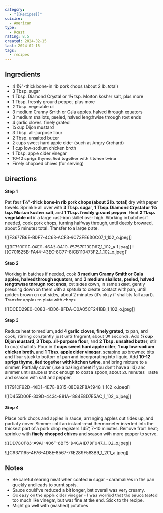 ```yaml
---
category:
  - "[[Recipes]]"
cuisine:
  - American
type:
  - Roast
rating: 8.5
created: 2024-02-15
last: 2024-02-15
tags:
  - recipes
---
```

## Ingredients

- 4 1½"-thick bone-in rib pork chops (about 2 lb. total)
- 3 Tbsp. sugar
- 1 Tbsp. Diamond Crystal or 1¾ tsp. Morton kosher salt, plus more
- 1 Tbsp. freshly ground pepper, plus more 
- 2 Tbsp. vegetable oil 
- 3 medium Granny Smith or Gala apples, halved through equators
- 3 medium shallots, peeled, halved lengthwise through root ends
- 4 garlic cloves, finely grated
- ¼ cup Dijon mustard 
- 3 Tbsp. all-purpose flour
- 2 Tbsp. unsalted butter
- 2 cups sweet hard apple cider (such as Angry Orchard)
- 1 cup low-sodium chicken broth
- 1 Tbsp. apple cider vinegar
- 10–12 sprigs thyme, tied together with kitchen twine
- Finely chopped chives (for serving)

## Directions

#### Step 1

Pat **four 1½"-thick bone-in rib pork chops (about 2 lb. total)** dry with paper towels. Sprinkle all over with **3 Tbsp. sugar**, **1 Tbsp. Diamond Crystal or 1¾ tsp. Morton kosher salt**, and **1 Tbsp. freshly ground pepper**. Heat **2 Tbsp. vegetable oil** in a large cast-iron skillet over high. Working in batches if needed, cook pork chops, turning halfway through, until deeply browned, about 5 minutes total. Transfer to a large plate.

![[F3677B6E-BDF7-4C6B-ACF3-6C73FE6D0C07_1_102_o.jpeg]]

![[BF750F0F-06E0-46A2-8A1C-65757F13BD87_1_102_a 1.jpeg]]
![[C701625B-FA44-43EC-8C77-81CB11047BF2_1_102_o.jpeg]]

#### Step 2

Working in batches if needed, cook **3 medium Granny Smith or Gala apples, halved through equators**, and **3 medium shallots, peeled, halved lengthwise through root ends**, cut sides down, in same skillet, gently pressing down on them with a spatula to create contact with pan, until golden brown on cut sides, about 2 minutes (it’s okay if shallots fall apart). Transfer apples to plate with chops.

![[DCDD29E0-C083-4DD6-8FDA-C0A05CF241BB_1_102_o.jpeg]]

#### Step 3

Reduce heat to medium, add **4 garlic cloves, finely grated**, to pan, and cook, stirring constantly, just until fragrant, about 30 seconds. Add **¼ cup Dijon mustard**, **3 Tbsp. all-purpose flour**, and **2 Tbsp. unsalted butter**; stir to coat shallots. Pour in **2 cups sweet hard apple cider**, **1 cup low-sodium chicken broth**, and **1 Tbsp. apple cider vinegar**, scraping up browned bits and flour stuck to bottom of pan and incorporating into liquid. Add **10–12 sprigs thyme, tied together with kitchen twine**, and bring mixture to a simmer. Partially cover (use a baking sheet if you don’t have a lid) and simmer until sauce is thick enough to coat a spoon, about 20 minutes. Taste and season with salt and pepper.

![[791CF92D-40D1-4E7B-8315-0BD92F8A5948_1_102_o.jpeg]]

![[D455D00F-309D-4434-881A-1884E8D7E5AC_1_102_o.jpeg]]

#### Step 4

Place pork chops and apples in sauce, arranging apples cut sides up, and partially cover. Simmer until an instant-read thermometer inserted into the thickest part of a pork chop registers 145°, 7–10 minutes. Remove from heat; sprinkle with **finely chopped chives** and season with more pepper to serve.

![[DD7C0F83-A9A1-406F-8BF5-D4CA1D7DF947_1_102_o.jpeg]]

![[C9371165-4F76-4D8E-8567-76E289F583B9_1_201_a.jpeg]]
## Notes

- Be careful searing meat when coated in sugar - caramalizes in the pan quickly and leads to burnt spots.
- Sauce could've reduced a bit longer, but overall was very creamy. 
- Go easy on the apple cider vinegar - I was worried that the sauce tasted too much like vinegar, but was fine at the end. Stick to the recipe.
- Might go well with (mashed) potatoes
